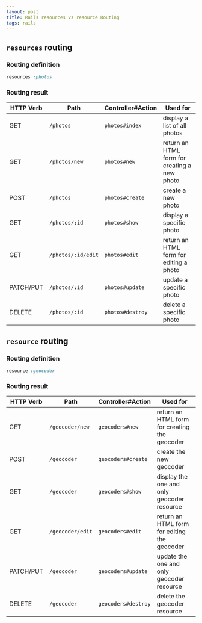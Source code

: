 ```yaml
---
layout: post
title: Rails resources vs resource Routing
tags: rails
---
```


## `resources` routing

### Routing definition

```rb
resources :photos
```

### Routing result

| HTTP Verb | Path             | Controller#Action | Used for                                     |
| --------- | ---------------- | ----------------- | -------------------------------------------- |
| GET       | `/photos`          | `photos#index`      | display a list of all photos                 |
| GET       | `/photos/new`      | `photos#new`        | return an HTML form for creating a new photo |
| POST      | `/photos`          | `photos#create`     | create a new photo                           |
| GET       | `/photos/:id`      | `photos#show`       | display a specific photo                     |
| GET       | `/photos/:id/edit` | `photos#edit`       | return an HTML form for editing a photo      |
| PATCH/PUT | `/photos/:id`      | `photos#update`     | update a specific photo                      |
| DELETE    | `/photos/:id`      | `photos#destroy`    | delete a specific photo                      |

## `resource` routing

### Routing definition

```rb
resource :geocoder
```

### Routing result

| HTTP Verb | Path           | Controller#Action | Used for                                      |
| --------- | -------------- | ----------------- | --------------------------------------------- |
| GET       | `/geocoder/new`  | `geocoders#new`     | return an HTML form for creating the geocoder |
| POST      | `/geocoder`      | `geocoders#create`  | create the new geocoder                       |
| GET       | `/geocoder`      | `geocoders#show`    | display the one and only geocoder resource    |
| GET       | `/geocoder/edit` | `geocoders#edit`    | return an HTML form for editing the geocoder  |
| PATCH/PUT | `/geocoder`      | `geocoders#update`  | update the one and only geocoder resource     |
| DELETE    | `/geocoder`      | `geocoders#destroy` | delete the geocoder resource                  |
